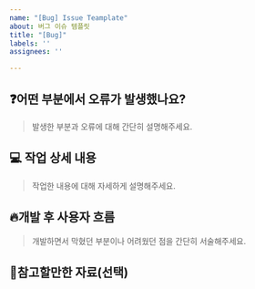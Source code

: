 ```yaml
---
name: "[Bug] Issue Teamplate"
about: 버그 이슈 템플릿
title: "[Bug]"
labels: ''
assignees: ''

---
```


## ❓어떤 부분에서 오류가 발생했나요?

> 발생한 부분과 오류에 대해 간단히 설명해주세요.

## 💻 작업 상세 내용

> 작업한 내용에 대해 자세하게 설명해주세요.

## 🔥개발 후 사용자 흐름

> 개발하면서 막혔던 부분이나 어려웠던 점을 간단히 서술해주세요.

## 📜참고할만한 자료(선택)
